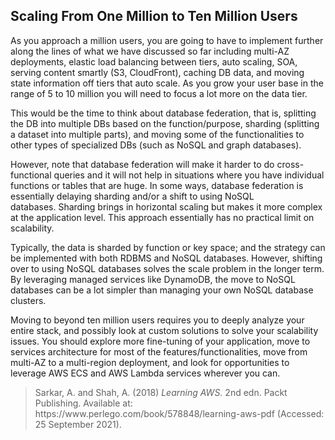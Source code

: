 ## Scaling From One Million to Ten Million Users

As you approach a million users, you are going to have to implement further along the lines of what we have discussed so far including multi-AZ deployments, elastic load balancing between tiers, auto scaling, SOA, serving content smartly (S3, CloudFront), caching DB data, and moving state information off tiers that auto scale. As you grow your user base in the range of 5 to 10 million you will need to focus a lot more on the data tier. 

This would be the time to think about database federation, that is, splitting the DB into multiple DBs based on the function/purpose, sharding (splitting a dataset into multiple parts), and moving some of the functionalities to other types of specialized DBs (such as NoSQL and graph databases).

However, note that database federation will make it harder to do cross-functional queries and it will not help in situations where you have individual functions or tables that are huge. In some ways, database federation is essentially delaying sharding and/or a shift to using NoSQL databases. Sharding brings in horizontal scaling but makes it more complex at the application level. This approach essentially has no practical limit on scalability. 

Typically, the data is sharded by function or key space; and the strategy can be implemented with both RDBMS and NoSQL databases. However, shifting over to using NoSQL databases solves the scale problem in the longer term. By leveraging managed services like DynamoDB, the move to NoSQL databases can be a lot simpler than managing your own NoSQL database clusters.

Moving to beyond ten million users requires you to deeply analyze your entire stack, and possibly look at custom solutions to solve your scalability issues. You should explore more fine-tuning of your application, move to services architecture for most of the features/functionalities, move from multi-AZ to a multi-region deployment, and look for opportunities to leverage AWS ECS and AWS Lambda services wherever you can.

><div class="csl-entry">Sarkar, A. and Shah, A. (2018) <i>Learning AWS.</i> 2nd edn. Packt Publishing. Available at: https://www.perlego.com/book/578848/learning-aws-pdf (Accessed: 25 September 2021).</div>